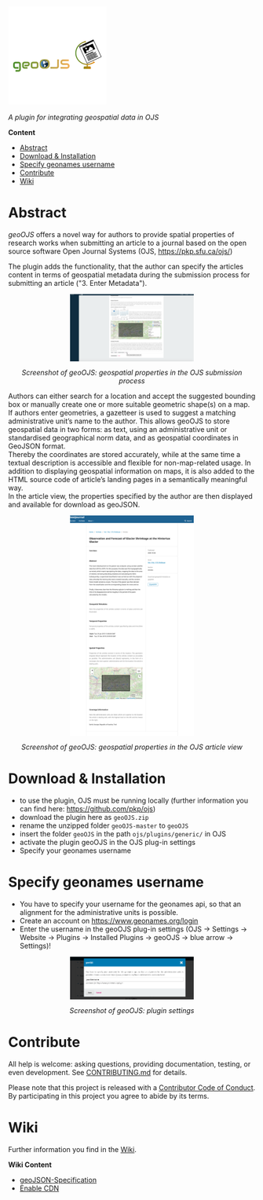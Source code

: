 <img src="logo.png" alt="Alt-Text" title="" />
<!---created here: https://www.freelogodesign.org/preview?lang=de&name=geoOJS%20OJS&logo=421f5b45-02da-4a66-90da-d213adc643b4--->

*A plugin for integrating geospatial data in OJS*

**Content**
* [Abstract](https://github.com/tnier01/geoOJS#abstract)
* [Download & Installation](https://github.com/tnier01/geoOJS#download--installation)
* [Specify geonames username ](https://github.com/tnier01/geoOJS#specify-geonames-username)  
* [Contribute](https://github.com/tnier01/geoOJS#contribute)  
* [Wiki](https://github.com/tnier01/geoOJS/wiki)  

# Abstract
*geoOJS* offers a novel way for authors to provide spatial properties of research works when submitting an article to a journal based on the open source software Open Journal Systems (OJS, https://pkp.sfu.ca/ojs/)

The plugin adds the functionality, that the author can specify the articles content in terms of geospatial metadata during the submission process for submitting an article ("3. Enter Metadata"). 

<div style="text-align:center">
<img src="screenshots/SubmissionView.png" alt="Alt-Text" title="Screenshot of geoOJS: geospatial properties in the OJS submission process" width="50%" align="middle"/>

*Screenshot of geoOJS: geospatial properties in the OJS submission process*
</div>


Authors can either search for a location and accept the suggested bounding box or manually create one or more suitable geometric shape(s) on a map. If authors enter geometries, a gazetteer is used to suggest a matching administrative unit’s name to the author. This allows geoOJS to store geospatial data in two forms: as text, using an administrative unit or standardised geographical norm data, and as geospatial coordinates in GeoJSON format. <br>
Thereby the coordinates are stored accurately, while at the same time a textual description is accessible and flexible for non-map-related usage. In addition to displaying geospatial information on maps, it is also added to the HTML source code of article’s landing pages in a semantically meaningful way. <br> 
In the article view, the properties specified by the author are then displayed and available for download as geoJSON. 

<div style="text-align:center">
<img src="screenshots/ArticleView.png" alt="Alt-Text" title="Screenshot of geoOJS: geospatial properties in the OJS article view" width="50%" align="middle"/>

*Screenshot of geoOJS: geospatial properties in the OJS article view*
</div>

# Download & Installation 
- to use the plugin, OJS must be running locally (further information you can find here: https://github.com/pkp/ojs)
- download the plugin here as ```geoOJS.zip```
- rename the unzipped folder ```geoOJS-master``` to ```geoOJS```
- insert the folder ```geoOJS``` in the path ```ojs/plugins/generic/``` in OJS 
- activate the plugin geoOJS in the OJS plug-in settings 
- Specify your geonames username

# Specify geonames username 
- You have to specify your username for the geonames api, so that an alignment for the administrative units is possible. 
- Create an account on https://www.geonames.org/login 
- Enter the username in the geoOJS plug-in settings (OJS -> Settings -> Website -> Plugins -> Installed Plugins -> geoOJS -> blue arrow -> Settings)!

<div style="text-align:center">
<img src="screenshots/PluginSettings.png" alt="Alt-Text" title="Screenshot of geoOJS: plug-in settings" width="50%" align="middle"/>

*Screenshot of geoOJS: plugin settings*
</div>


# Contribute

All help is welcome: asking questions, providing documentation, testing, or even development.
See [CONTRIBUTING.md](CONTRIBUTING.md) for details.

Please note that this project is released with a [Contributor Code of Conduct](CONDUCT.md).
By participating in this project you agree to abide by its terms.


# Wiki 
Further information you find in the [Wiki](https://github.com/tnier01/geoOJS/wiki).

**Wiki Content**
* [geoJSON-Specification](https://github.com/tnier01/geoOJS/wiki/geoJSON-Specification)
* [Enable CDN](https://github.com/tnier01/geoOJS/wiki/Enable-CDN)


